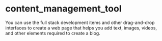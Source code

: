# content_management_tool
You can use the full stack development items and other drag-and-drop interfaces to create a web page that helps you add text, images, videos, and other elements required to create a blog.
